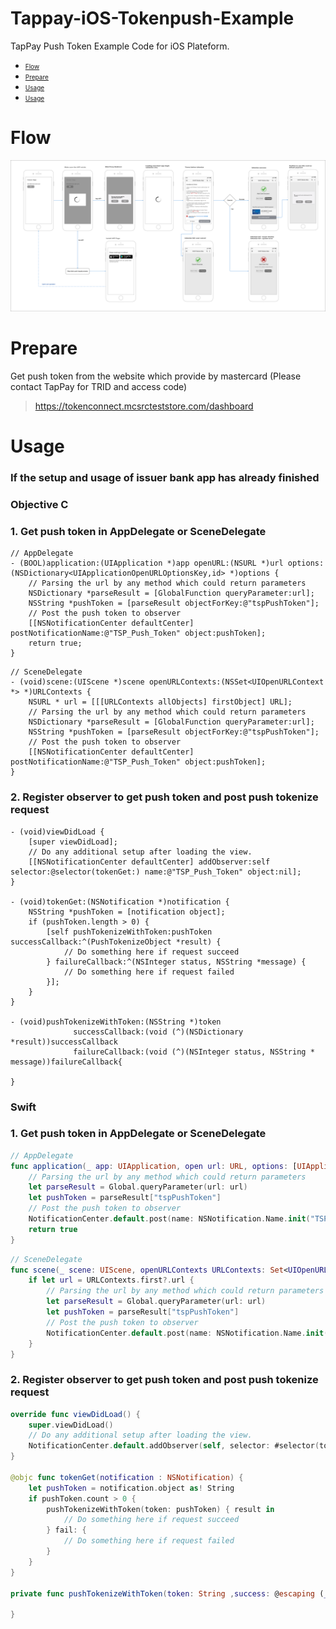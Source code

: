 # Tappay-iOS-Tokenpush-Example

TapPay Push Token Example Code for iOS Plateform.

- <font size=1> [Flow](#flow) </font>
- <font size=1> [Prepare](#prepare) </font>
- <font size=1> [Usage](#usage-objc) </font>
- <font size=1> [Usage](#usage-swift) </font>

<a name="flow"></a>
# Flow
![](./TSP_Shop_Bind_Card_Flow.png)


<a name="prepare"></a>
# Prepare

Get push token from the website which provide by mastercard
(Please contact TapPay for TRID and access code)
> https://tokenconnect.mcsrcteststore.com/dashboard

# Usage

### If the setup and usage of issuer bank app has already finished

<a name="usage-objc"></a>
### Objective C
### 1. Get push token in AppDelegate or SceneDelegate
```objc
// AppDelegate
- (BOOL)application:(UIApplication *)app openURL:(NSURL *)url options:(NSDictionary<UIApplicationOpenURLOptionsKey,id> *)options {
    // Parsing the url by any method which could return parameters
    NSDictionary *parseResult = [GlobalFunction queryParameter:url];
    NSString *pushToken = [parseResult objectForKey:@"tspPushToken"];
    // Post the push token to observer
    [[NSNotificationCenter defaultCenter] postNotificationName:@"TSP_Push_Token" object:pushToken];
    return true;
}
```
```objc
// SceneDelegate
- (void)scene:(UIScene *)scene openURLContexts:(NSSet<UIOpenURLContext *> *)URLContexts {
    NSURL * url = [[[URLContexts allObjects] firstObject] URL];
    // Parsing the url by any method which could return parameters
    NSDictionary *parseResult = [GlobalFunction queryParameter:url];
    NSString *pushToken = [parseResult objectForKey:@"tspPushToken"];
    // Post the push token to observer
    [[NSNotificationCenter defaultCenter] postNotificationName:@"TSP_Push_Token" object:pushToken];
}
```

### 2. Register observer to get push token and post push tokenize request

```objc
- (void)viewDidLoad {
    [super viewDidLoad];
    // Do any additional setup after loading the view.
    [[NSNotificationCenter defaultCenter] addObserver:self selector:@selector(tokenGet:) name:@"TSP_Push_Token" object:nil];
}

- (void)tokenGet:(NSNotification *)notification {
    NSString *pushToken = [notification object];
    if (pushToken.length > 0) {
        [self pushTokenizeWithToken:pushToken successCallback:^(PushTokenizeObject *result) {
            // Do something here if request succeed
        } failureCallback:^(NSInteger status, NSString *message) {
            // Do something here if request failed
        }];
    }
}

- (void)pushTokenizeWithToken:(NSString *)token
              successCallback:(void (^)(NSDictionary *result))successCallback
              failureCallback:(void (^)(NSInteger status, NSString * message))failureCallback{
    
}
```

<a name="usage-swift"></a>
### Swift

### 1. Get push token in AppDelegate or SceneDelegate
```swift
// AppDelegate
func application(_ app: UIApplication, open url: URL, options: [UIApplication.OpenURLOptionsKey : Any] = [:]) -> Bool {
    // Parsing the url by any method which could return parameters
    let parseResult = Global.queryParameter(url: url)
    let pushToken = parseResult["tspPushToken"]
    // Post the push token to observer
    NotificationCenter.default.post(name: NSNotification.Name.init("TSP_Push_Token"), object: pushToken, userInfo: nil)
    return true
}
```
```swift
// SceneDelegate
func scene(_ scene: UIScene, openURLContexts URLContexts: Set<UIOpenURLContext>) {
    if let url = URLContexts.first?.url {
        // Parsing the url by any method which could return parameters
        let parseResult = Global.queryParameter(url: url)
        let pushToken = parseResult["tspPushToken"]
        // Post the push token to observer
        NotificationCenter.default.post(name: NSNotification.Name.init("TSP_Push_Token"), object: pushToken, userInfo: nil)
    }
}
```

### 2. Register observer to get push token and post push tokenize request

```swift
override func viewDidLoad() {
    super.viewDidLoad()
    // Do any additional setup after loading the view.
    NotificationCenter.default.addObserver(self, selector: #selector(tokenGet(notification:)), name: NSNotification.Name.init("TSP_Push_Token"), object: nil)
}

@objc func tokenGet(notification : NSNotification) {
    let pushToken = notification.object as! String
    if pushToken.count > 0 {
        pushTokenizeWithToken(token: pushToken) { result in
            // Do something here if request succeed
        } fail: {
            // Do something here if request failed
        }
    }
}

private func pushTokenizeWithToken(token: String ,success: @escaping (_ result: Dictionary<String, Any>) -> Void ,fail: @escaping () -> Void) {
    
}
```

